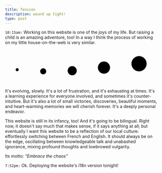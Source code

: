 ```yaml
---
title: Tension
description: wound up tight!
type: post
---
```


`10:15am:` Working on this website is one of the joys of my life. But raising a child is an amazing adventure, too! In a way I think the process of working on my little house-on-the-web is very similar.

<style>
.evolve {
  display: flex; justify-content: space-around; align-items: center;
  padding: 2rem 0;
}
.evolve svg {
  --delay: -200ms;
  animation: evolveBob 800ms ease-in-out alternate-reverse infinite;
  animation-delay: var(--delay);
}
.evolve svg:nth-child(1) { width: 2%; animation-delay: calc(5 * var(--delay)); }
.evolve svg:nth-child(2) { width: 4%; animation-delay: calc(4 * var(--delay)); }
.evolve svg:nth-child(3) { width: 6%; animation-delay: calc(3 * var(--delay));}
.evolve svg:nth-child(4) { width: 8%; animation-delay: calc(2 * var(--delay)); }
.evolve svg:nth-child(5) { width: 10%; animation-delay: calc(1 * var(--delay)); }

@keyframes evolveBob {
  from { transform: translateY(1rem); }
  to { transform: translateY(-1rem); }
}
</style>

<div class="evolve">
  <svg xmlns="http://www.w3.org/2000/svg" viewBox="0 0 100 100"><circle fill="var(--color-primary)" cx="50" cy="50" r="50" /></svg>
  <svg xmlns="http://www.w3.org/2000/svg" viewBox="0 0 100 100"><circle fill="var(--color-subdued)" cx="50" cy="50" r="50" /></svg>
  <svg xmlns="http://www.w3.org/2000/svg" viewBox="0 0 100 100"><circle fill="var(--color-extra)" cx="50" cy="50" r="50" /></svg>
  <svg xmlns="http://www.w3.org/2000/svg" viewBox="0 0 100 100"><circle fill="var(--color-secondary)" cx="50" cy="50" r="50" /></svg>
  <svg xmlns="http://www.w3.org/2000/svg" viewBox="0 0 100 100"><circle fill="var(--color-active)" cx="50" cy="50" r="50" /></svg>
</div>

It's evolving, slowly. It's a lot of frustration, and it's exhausting at times. It's a learning experience for everyone involved, and sometimes it's counter-intuitive. But it's also a lot of small victories, discoveries, beautiful moments, and heart-warming memories we will cherish forever. It's a deeply personal endeavor.

This website is still in its infancy, too! And it's going to be bilingual. Right now, it doesn't say much that makes sense, if it says anything at all; but eventually I want this website to be a reflection of our local culture: effortlessly switching between French and English. It should always be on the edge, oscillating between knowledgeable talk and unabashed ignorance, mixing profound thoughts and lowbrowed vulgarity.

Its motto: _“Embrace the chaos”_

`7:52pm:` Ok. Deploying the website's i18n version tonight!
